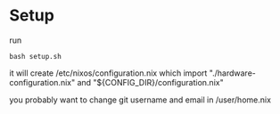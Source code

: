 # Setup
run
```
bash setup.sh
```
it will create /etc/nixos/configuration.nix which import "./hardware-configuration.nix" and "${CONFIG_DIR}/configuration.nix"

you probably want to change git username and email in /user/home.nix

